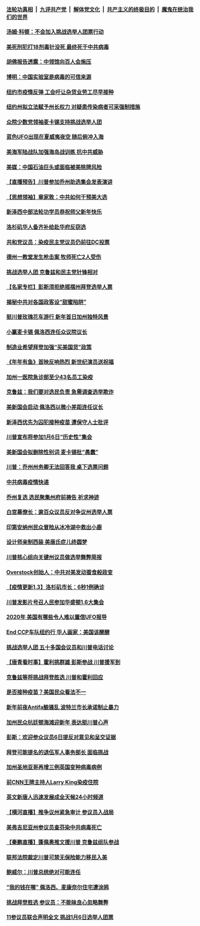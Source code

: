 

####  [法轮功真相](../../../../basic/blob/master/README.md?t=01042001) &nbsp;|&nbsp; [九评共产党](../../../../9ping.md/blob/master/README.md?t=01042001) &nbsp;|&nbsp; [解体党文化](../../../../jtdwh.md/blob/master/README.md?t=01042001)  &nbsp;|&nbsp; [共产主义的终极目的](../../../../gczydzjmd.md/blob/master/README.md?t=01042001) &nbsp;|&nbsp; [魔鬼在统治我们的世界](../../../../mgztzwmdsj.md/blob/master/README.md?t=01042001) 

#### [汤姆·科顿：不会加入挑战选举人团票行动](../pages/nsc412/n12665526.md?t=01042001) 

#### [美死刑犯打18剂毒针没死 最终死于中共病毒](../pages/nsc412/n12665511.md?t=01042001) 

#### [胡佛报告透露：中领馆向百人会施压](../pages/nsc412/n12665009.md?t=01042001) 

#### [博明：中国实验室是病毒的可信来源](../pages/nsc412/n12664977.md?t=01042001) 

#### [纽约市疫情反弹 工会吁让杂货业劳工尽早接种](../pages/nsc412/n12664984.md?t=01042001) 

#### [纽约州拟立法赋予州长权力  对疑患传染病者可采强制措施](../pages/nsc412/n12664982.md?t=01042001) 

#### [众院少数党领袖麦卡锡支持挑战选举人团](../pages/nsc412/n12665055.md?t=01042001) 

#### [蓝色UFO出现在夏威夷夜空 随后俯冲入海](../pages/nsc412/n12665017.md?t=01042001) 

#### [美海军陆战队加强海岛战训练 抗中共威胁](../pages/nsc412/n12664583.md?t=01042001) 

#### [美媒：中国石油巨头或面临被美除牌风险](../pages/nsc412/n12664857.md?t=01042001) 

#### [【直播预告】川普参加乔州助选集会发表演讲](../pages/nsc412/n12662574.md?t=01042001) 

#### [【思想领袖】章家敦：中共如何干预美大选](../pages/nsc412/n12632488.md?t=01042001) 

#### [新泽西中部法轮功学员恭祝师父新年快乐](../pages/nsc412/n12664490.md?t=01042001) 

#### [洛杉矶华人备齐补给赴华府反窃选](../pages/nsc412/n12664772.md?t=01042001) 

#### [共和党议员：染疫民主党议员仍前往DC投票](../pages/nsc412/n12664707.md?t=01042001) 

#### [德州一教堂发生枪击案 牧师死亡2人受伤](../pages/nsc412/n12664456.md?t=01042001) 

#### [挑战选举人团 克鲁兹和民主党针锋相对](../pages/nsc412/n12664571.md?t=01042001) 

#### [【名家专栏】彭斯须拒绝摇摆州拜登选举人票](../pages/nsc412/n12663888.md?t=01042001) 

#### [揭秘中共对各国政客设“甜蜜陷阱”](../pages/nsc412/n12664335.md?t=01042001) 

#### [挺川普玫瑰花车游行 新年首日加州独特风景](../pages/nsc412/n12663522.md?t=01042001) 

#### [小赢麦卡锡  佩洛西连任众议院议长](../pages/nsc412/n12664495.md?t=01042001) 

#### [制造业希望拜登加强“买美国货”政策](../pages/nsc412/n12664424.md?t=01042001) 

#### [《年年有鱼》首映反响热烈 新世纪演员送祝福](../pages/nsc412/n12664443.md?t=01042001) 

#### [加州一医院急诊部至少43名员工染疫](../pages/nsc412/n12664329.md?t=01042001) 

#### [克鲁兹：我们要对选民负责 急需调查选举欺诈](../pages/nsc412/n12664354.md?t=01042001) 

#### [美新国会启动 佩洛西以微小差距连任议长](../pages/nsc412/n12664129.md?t=01042001) 

#### [新泽西优先为囚犯接种疫苗 遭保守人士批评](../pages/nsc412/n12664272.md?t=01042001) 

#### [川普宣布将参加1月6日“历史性”集会](../pages/nsc412/n12664169.md?t=01042001) 

#### [美新国会拟删除性别词 麦卡锡批“愚蠢”](../pages/nsc412/n12664112.md?t=01042001) 

#### [川普：乔州州务卿无法回答我 桌下选票问题](../pages/nsc412/n12664036.md?t=01042001) 

#### [中共病毒疫情快递](../pages/nsc412/n12663789.md?t=01042001) 

#### [乔州复选 选民聚集州府前祷告 祈求神迹](../pages/nsc412/n12664041.md?t=01042001) 

#### [白宫幕僚长：逾百众议员反对争议州选举人票](../pages/nsc412/n12663941.md?t=01042001) 

#### [印第安纳州民众冒险从冰冷湖中救出小鹿](../pages/nsc412/n12663850.md?t=01042001) 

#### [设计师亲制西装 美唐氏症儿终圆梦](../pages/nsc412/n12663848.md?t=01042001) 

#### [川普核心组向关键州议员做选举舞弊简报](../pages/nsc412/n12663875.md?t=01042001) 

#### [Overstock创始人：中共对美发动蚕食般政变](../pages/nsc412/n12659038.md?t=01042001) 

#### [【疫情更新1.3】洛杉矶市长：6秒1例确诊](../pages/nsc412/n12663672.md?t=01042001) 

#### [川普发影片号召人民参加华盛顿1.6大集会](../pages/nsc412/n12663646.md?t=01042001) 

#### [2020年 美国有哪些令人难以置信UFO报导](../pages/nsc412/n12663368.md?t=01042001) 

#### [End CCP车队纽约行 华人画家：美国该醒醒](../pages/nsc412/n12663442.md?t=01042001) 

#### [挑战选举人团 五十多国会议员和川普电话讨论](../pages/nsc412/n12663391.md?t=01042001) 

#### [【唐青看时事】霍利挑群雄 彭斯参战 川普援军到](../pages/nsc412/n12663396.md?t=01042001) 

#### [克鲁兹等将挑战拜登胜选 川普和霍利回应](../pages/nsc412/n12663285.md?t=01042001) 

#### [是否接种疫苗？美国民众看法不一](../pages/nsc412/n12658328.md?t=01042001) 

#### [新年前夜Antifa酿骚乱 波特兰市长承诺制止暴力](../pages/nsc412/n12663263.md?t=01042001) 

#### [加州民众杭廷顿海滩迎新年 表达挺川普心声](../pages/nsc412/n12662274.md?t=01042001) 

#### [彭斯：欢迎参众议员6日提反对意见和呈交证据](../pages/nsc412/n12662991.md?t=01042001) 

#### [拜登可能提名的退伍军人事务部长 面临挑战](../pages/nsc412/n12662810.md?t=01042001) 

#### [加州圣地亚哥再增三例英国变种病毒病例](../pages/nsc412/n12662553.md?t=01042001) 

#### [前CNN王牌主持人Larry King染疫住院](../pages/nsc412/n12663156.md?t=01042001) 

#### [英文新唐人迅速发展成全天候24小时频道](../pages/nsc412/n12662422.md?t=01042001) 

#### [【横河直播】推争议州紧急审计 参议员入战局](../pages/nsc412/n12663123.md?t=01042001) 

#### [美弗吉尼亚州参议员查芬染中共病毒死亡](../pages/nsc412/n12662570.md?t=01042001) 

#### [【秦鹏直播】蓬佩奥推文援川普 克鲁兹组队参战](../pages/nsc412/n12662606.md?t=01042001) 

#### [联邦法院裁定川普可禁无保险能力移民入美](../pages/nsc412/n12662610.md?t=01042001) 

#### [鲍威尔：川普总统绝对可能连任](../pages/nsc412/n12662545.md?t=01042001) 

#### [“我的钱在哪” 佩洛西、麦康奈尔住宅遭涂鸦](../pages/nsc412/n12662565.md?t=01042001) 

#### [挑战拜登胜选 参议员：不能昧良心忽略舞弊](../pages/nsc412/n12662514.md?t=01042001) 

#### [11参议员联合声明全文 挑战1月6日选举人团票](../pages/nsc412/n12662442.md?t=01042001) 

